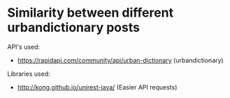 # Similarity between different urbandictionary posts

API's used:
- https://rapidapi.com/community/api/urban-dictionary (urbandictionary)

Libraries used:
- http://kong.github.io/unirest-java/ (Easier API requests)
